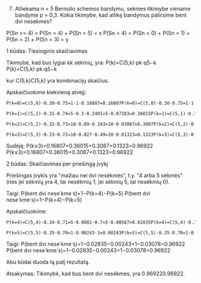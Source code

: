 7. Atliekama n = 5 Bernulio schemos bandymu, sekmes tikimybe viename bandyme p = 0,3.
Kokia tikimybe, kad atlikę bandymus patirsime bent dvi nesekmes?

P(Sn >= 4) = P(Sn = 4) + P(Sn = 5) = x
P(Sn < 4) = P(Sn = 0) + P(Sn = 1) + P(Sn = 2) + P(Sn = 3) = y


1 būdas: Tiesioginis skaičiavimas

Tikimybė, kad bus lygiai kk sėkmių, yra:
P(k)=C(5,k)⋅pk⋅q5−k
P(k)=C(5,k)⋅pk⋅q5−k

kur C(5,k)C(5,k) yra kombinacijų skaičius.

Apskaičiuokime kiekvieną atvejį:

    P(k=0)=C(5,0)⋅0.30⋅0.75=1⋅1⋅0.16807=0.16807P(k=0)=C(5,0)⋅0.30⋅0.75=1⋅1⋅0.16807=0.16807

    P(k=1)=C(5,1)⋅0.31⋅0.74=5⋅0.3⋅0.2401=5⋅0.07203=0.36015P(k=1)=C(5,1)⋅0.31⋅0.74=5⋅0.3⋅0.2401=5⋅0.07203=0.36015

    P(k=2)=C(5,2)⋅0.32⋅0.73=10⋅0.09⋅0.343=10⋅0.03087=0.3087P(k=2)=C(5,2)⋅0.32⋅0.73=10⋅0.09⋅0.343=10⋅0.03087=0.3087

    P(k=3)=C(5,3)⋅0.33⋅0.72=10⋅0.027⋅0.49=10⋅0.01323=0.1323P(k=3)=C(5,3)⋅0.33⋅0.72=10⋅0.027⋅0.49=10⋅0.01323=0.1323

Sudėję:
P(k≤3)=0.16807+0.36015+0.3087+0.1323=0.96922
P(k≤3)=0.16807+0.36015+0.3087+0.1323=0.96922

2 būdas: Skaičiavimas per priešingą įvykį

Priešingas įvykis yra "mažiau nei dvi nesėkmės", t.y. "4 arba 5 sėkmės" (nes jei sėkmių yra 4, tai nesėkmių 1; jei sėkmių 5, tai nesėkmių 0).

Taigi:
P(bent dvi nese˙kme˙s)=1−P(k=4)−P(k=5)
P(bent dvi nese˙kme˙s)=1−P(k=4)−P(k=5)

Apskaičiuokime:

    P(k=4)=C(5,4)⋅0.34⋅0.71=5⋅0.0081⋅0.7=5⋅0.00567=0.02835P(k=4)=C(5,4)⋅0.34⋅0.71=5⋅0.0081⋅0.7=5⋅0.00567=0.02835

    P(k=5)=C(5,5)⋅0.35⋅0.70=1⋅0.00243⋅1=0.00243P(k=5)=C(5,5)⋅0.35⋅0.70=1⋅0.00243⋅1=0.00243

Taigi:
P(bent dvi nese˙kme˙s)=1−0.02835−0.00243=1−0.03078=0.96922
P(bent dvi nese˙kme˙s)=1−0.02835−0.00243=1−0.03078=0.96922

Abu būdai duoda tą patį rezultatą.

Atsakymas:
Tikimybė, kad bus bent dvi nesėkmės, yra 0.969220.96922​.